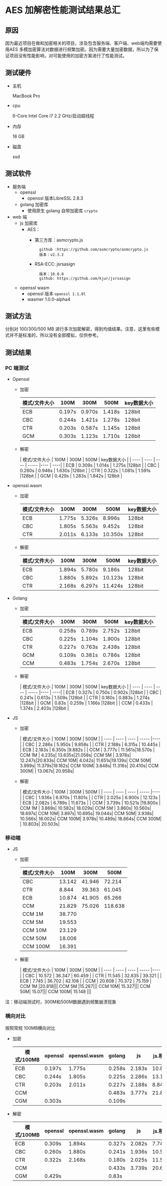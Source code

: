 # AES 加解密性能测试结果总汇
## 原因
因为最近项目在做和加密相关的项目，涉及包含服务端、客户端、web端均需要使用AES 多模加密算法对数据进行频繁加密。因为需要大量加密数据，所以为了保证项目没有性能影响，对可能使用的加密方案进行了性能测试。
## 测试硬件
- 主机

	MacBook Pro
- cpu

	6-Core Intel Core i7 2.2 GHz/启动超线程
- 内存

	16 GB
- 磁盘

	ssd
			
## 测试软件
- 服务端
	- openssl
		- openssl 版本LibreSSL 2.8.3
	- golang 加密库
		- 使用原生 golang 自带加密库 `crypto`
- web 端
	- js 加密库
		- AES：
			- 第三方库：asmcrypto.js
			
					github :https://github.com/asmcrypto/asmcrypto.js
					版本：v2.3.2
			- RSA-ECC:  jsrsasign
			
					版本：10.0.0
					github: https://github.com/kjur/jsrsasign
		
	- openssl wasm 
		- openssl 版本 `openssl 1.1.0l`
		- wasmer 1.0.0-alpha4

## 测试方法
分别对 100/300/500 MB 进行多次加密解密，得到均值结果。注意，这里有些模式并不是标准的，所以没有全部模拟，仅供参考。
## 测试结果
### PC 端测试
- Openssl 
	- 加密
	
		| 模式/文件大小    | 100M  |   300M  |  500M | key数据大小 |
		|  ----  | ----  |   ----  | ----- |----  | 
		| ECB  | 0.197s |   0.970s | 1.418s | 128bit  |
		| CBC  | 0.244s |   1.421s | 1.278s | 128bit  |
		| CTR  | 0.203s |   0.587s | 1.145s | 128bit  |
		| GCM  | 0.303s |   1.123s | 1.710s | 128bit  |
	- 解密
	
		|  模式/文件大小   | 100M  |   300M  |  500M | key数据大小 |
		|  ----  | ----  |   ----  | ----- |----  | ----|
		| ECB  | 0.309s |  1.014s   | 1.275s |128bit  |
		| CBC  | 0.260s |   0.946s  | 1.630s |128bit  |
		| CTR  | 0.322s |   1.081s  | 1.591s |128bit  |
		| GCM  | 0.429s |   1.283s | 1.842s | 128bit  |
- openssl.wasm
	- 加密
		
		| 模式/文件大小    | 100M  |   300M  |  500M | key数据大小 |
		|  ----  | ----  |   ----  | ----- |----  | 
		| ECB  | 1.775s |   5.326s | 8.996s | 128bit  |
		| CBC  | 1.805s |   5.563s | 9.452s | 128bit  |
		| CTR  | 2.011s |   6.133s | 10.350s | 128bit  |
	- 解密
	
		| 模式/文件大小    | 100M  |   300M  |  500M | key数据大小 |
		|  ----  | ----  |   ----  | ----- |----  | 
		| ECB  | 1.894s |   5.780s | 9.186s | 128bit  |
		| CBC  | 1.880s |   5.892s | 10.123s | 128bit  |
		| CTR  | 2.168s |   6.297s | 11.424s | 128bit  |
- Golang
	- 加密
	
		|  模式/文件大小   | 100M  |   300M  |  500M | key数据大小 |
		|  ----  | ----  |   ----  | ----- |----  | 
		| ECB  | 0.258s |   0.789s | 2.752s | 128bit  |
		| CBC  | 0.225s |   1.104s | 1.900s | 128bit  |
		| CTR  | 0.227s |   0.763s | 2.438s | 128bit  |
		| GCM  | 0.109s |   0.381s | 0.786s | 128bit  |
		| CCM  | 0.483s |   1.754s | 2.670s | 128bit  |
	- 解密
	
		|  模式/文件大小   | 100M  |   300M  |  500M | key数据大小 |
		|  ----  | ----  |   ----  | ----- |----  | ----|
		| ECB  | 0.327s |   0.750s  | 0.902s |128bit  |
		| CBC  | 0.241s |   0.613s  | 1.509s |128bit  |
		| CTR  | 0.180s |   0.883s  | 1.274s |128bit  |
		| GCM  | 0.83s  |   0.259s  | 1.166s |128bit  |
		| CCM  | 0.433s |   1.374s  | 2.403s |128bit  |
- JS
	- 加密

		| 模式/文件大小    | 100M  |   300M  |  500M |
		|  ----  | ----  |   ----  | ----- |----  | 
		| CBC  | 2.286s | 5.950s | 9.858s | 
		| CTR  | 2.188s | 6.315s | 10.445s | 
		| ECB  | 2.183s | 6.350s |9.882s | 
		| CCM  | 3.777s | 11.561s|18.570s | 
		CCM 1M	| 4.235s| 13.635s|21.058s| 
		CCM 5M	| 3.978s| 12.247s|20.833s| 
		CCM 10M| 4.042s| 11.651s|19.139s| 
		CCM 50M| 3.999s| 11.379s|19.162s| 
		CCM 100M| 3.848s| 11.316s| 20.410s| 
		CCM 300M| | 13.067s| 20.958s| 
	- 解密

		| 模式/文件大小    | 100M  |   300M  |  500M |
		|  ----  | ----  |   ----  | ----- |----  | 
		| CBC  | 1.936s |   6.970s | 11.801s | 
		| CTR  | 2.025s |   6.900s | 12.123s | 
		| ECB  | 2.082s |   6.789s | 11.673s | 
		| CCM  | 3.739s |   10.521s |19.800s | 
		CCM 1M	| 3.869s| 	10.582s| 18.029s| 
		CCM 5M	| 3.860s| 	10.560s| 18.697s| 
		CCM 10M| 3.897s| 10.695s| 19.044s| 
		CCM 50M| 3.938s| 	10.566s| 18.002s| 
		CCM 100M| 3.978s| 10.489s| 18.664s| 
		CCM 300M| | 10.803s| 20.503s| 

### 移动端
- JS
	- 加密

		|  模式/文件大小   | 100M  |   300M  |  500M |
		|  ----  | ----  |   ----  | ----- |
		| CBC  | 13.142 |   41.946 | 72.214 |
		| CTR  | 8.844 |   39.363 | 61.045 | 
		| ECB  | 10.874 |   41.905 | 65.266 | 
		| CCM  | 21.829 |   75.026 | 118.638 | 
		CCM 1M|	38.770	|||	
		CCM 5M|	19.553	|||
		CCM 10M|	23.129	|||	
		CCM 50M|	18.006	|||	
		CCM 100M	|16.391|||	
	- 解密

		|  模式/文件大小   | 100M  |   300M  |  500M |
		|  ----  | ----  |   ----  | ----- |----  |
		| CBC  | 10.572 |   36.347  | 60.459 |
		| CTR  | 11.545 |   32.835  | 39.321 |
		| ECB  | 7.745 |   36.702  | 42.108 |
		| CCM  | 20.608 |   70.372  | 75.159 | 
		CCM 1M	|20.818|||
		CCM 5M	|15.267|||
		CCM 10M|	15.327|||
		CCM 50M|	15.07|||
		CCM 100M|	15.148 |||

注：移动端测试时，300M和500M数据遇到频繁崩溃现象

### 横向对比
按照常规 100MB横向对比

- 加密

	|  模式/100MB   | openssl  |   openssl.wasm  |  golang | js | js.移动
	|  ----  | ----  |   ----  | ----- |  ----  | ----- |
	| ECB  | 0.197s |   1.775s | 0.258s | 2.183s | 10.874
	| CBC  | 0.244s |   1.805s | 0.225s | 2.286s | 13.142
	| CTR  | 0.203s |   2.011s | 0.227s | 2.188s | 8.844
	| CCM  | |   | 0.483s | 3.777s | 21.829
	| CGM  | 0.303s |   | 0.109s | |
			
- 解密

	|  模式/100MB   | openssl  |   openssl.wasm  |  golang | js | js.移动
	|  ----  | ----  |   ----  | ----- |  ----  | ----- |
	| ECB  | 0.309s |   1.894s  | 0.327s | 2.082s | 7.745
	| CBC  | 0.260s |   1.880s  | 0.241s | 1.936s | 10.572
	| CTR  | 0.322s |   2.168s  | 0.180s | 2.025s | 11.545
	| CCM  | |    | 0.433s | 3.739s | 20.608
	| CGM  | 0.429s |   | 0.83s | |